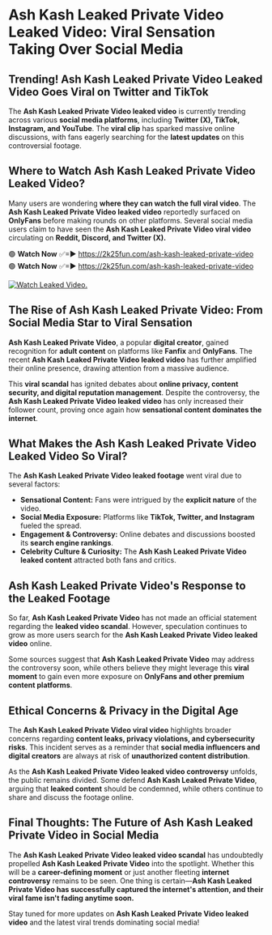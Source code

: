 # Ash Kash Leaked Private Video Leaked Video: Viral Sensation Taking Over Social Media

## **Trending! Ash Kash Leaked Private Video Leaked Video Goes Viral on Twitter and TikTok**
The **Ash Kash Leaked Private Video leaked video** is currently trending across various **social media platforms**, including **Twitter (X), TikTok, Instagram, and YouTube**. The **viral clip** has sparked massive online discussions, with fans eagerly searching for the **latest updates** on this controversial footage.

## **Where to Watch Ash Kash Leaked Private Video Leaked Video?**
Many users are wondering **where they can watch the full viral video**. The **Ash Kash Leaked Private Video leaked video** reportedly surfaced on **OnlyFans** before making rounds on other platforms. Several social media users claim to have seen the **Ash Kash Leaked Private Video viral video** circulating on **Reddit, Discord, and Twitter (X).**

🟢 **Watch Now** ✅=► https://2k25fun.com/ash-kash-leaked-private-video  
🟢 **Watch Now** ✅=► https://2k25fun.com/ash-kash-leaked-private-video  

[![Watch Leaked Video.](https://miro.medium.com/v2/resize:fit:828/format:webp/1*cilzJN44JGOrTw9NJCrNHA.gif "Watch Leaked Video")](https://2k25fun.com/ash-kash-leaked-private-video)

## **The Rise of Ash Kash Leaked Private Video: From Social Media Star to Viral Sensation**
**Ash Kash Leaked Private Video**, a popular **digital creator**, gained recognition for **adult content** on platforms like **Fanfix** and **OnlyFans**. The recent **Ash Kash Leaked Private Video leaked video** has further amplified their online presence, drawing attention from a massive audience.

This **viral scandal** has ignited debates about **online privacy, content security, and digital reputation management**. Despite the controversy, the **Ash Kash Leaked Private Video leaked video** has only increased their follower count, proving once again how **sensational content dominates the internet**.

## **What Makes the Ash Kash Leaked Private Video Leaked Video So Viral?**
The **Ash Kash Leaked Private Video leaked footage** went viral due to several factors:
- **Sensational Content:** Fans were intrigued by the **explicit nature** of the video.
- **Social Media Exposure:** Platforms like **TikTok, Twitter, and Instagram** fueled the spread.
- **Engagement & Controversy:** Online debates and discussions boosted its **search engine rankings**.
- **Celebrity Culture & Curiosity:** The **Ash Kash Leaked Private Video leaked content** attracted both fans and critics.

## **Ash Kash Leaked Private Video's Response to the Leaked Footage**
So far, **Ash Kash Leaked Private Video** has not made an official statement regarding the **leaked video scandal**. However, speculation continues to grow as more users search for the **Ash Kash Leaked Private Video leaked video** online.

Some sources suggest that **Ash Kash Leaked Private Video** may address the controversy soon, while others believe they might leverage this **viral moment** to gain even more exposure on **OnlyFans and other premium content platforms**.

## **Ethical Concerns & Privacy in the Digital Age**
The **Ash Kash Leaked Private Video viral video** highlights broader concerns regarding **content leaks, privacy violations, and cybersecurity risks**. This incident serves as a reminder that **social media influencers and digital creators** are always at risk of **unauthorized content distribution**.

As the **Ash Kash Leaked Private Video leaked video controversy** unfolds, the public remains divided. Some defend **Ash Kash Leaked Private Video**, arguing that **leaked content** should be condemned, while others continue to share and discuss the footage online.

## **Final Thoughts: The Future of Ash Kash Leaked Private Video in Social Media**
The **Ash Kash Leaked Private Video leaked video scandal** has undoubtedly propelled **Ash Kash Leaked Private Video** into the spotlight. Whether this will be a **career-defining moment** or just another fleeting **internet controversy** remains to be seen. One thing is certain—**Ash Kash Leaked Private Video has successfully captured the internet's attention, and their viral fame isn't fading anytime soon.**

Stay tuned for more updates on **Ash Kash Leaked Private Video leaked video** and the latest viral trends dominating social media!